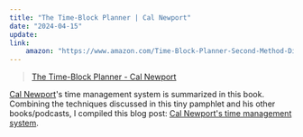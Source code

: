 ```yaml
---
title: "The Time-Block Planner | Cal Newport"
date: "2024-04-15"
update: 
link:
    amazon: "https://www.amazon.com/Time-Block-Planner-Second-Method-Distracted/dp/0593545397/"
---
```


>  [The Time-Block Planner - Cal Newport](https://www.timeblockplanner.com)

[Cal Newport](https://www.timeblockplanner.com)'s time management system is summarized in this book. Combining the techniques discussed in this tiny pamphlet and his other books/podcasts, I compiled this blog post: [Cal Newport's time management system](/blog/cal-newport-time-management).